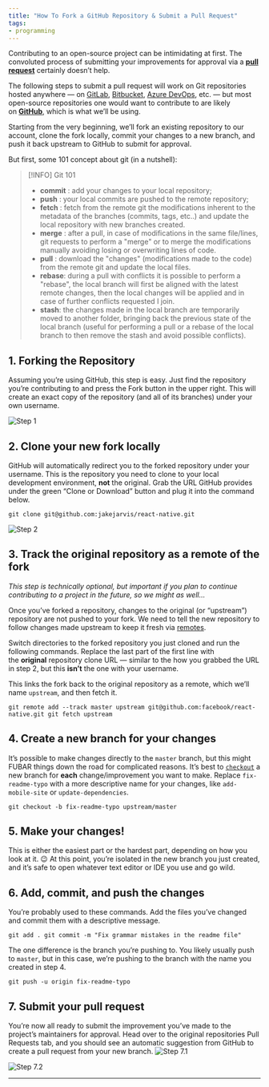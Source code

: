 ```yaml
---
title: "How To Fork a GitHub Repository & Submit a Pull Request"
tags:
- programming
---
```

Contributing to an open-source project can be intimidating at first. The convoluted process of submitting your improvements for approval via a [**pull request**](https://help.github.com/en/articles/about-pull-requests) certainly doesn’t help.

The following steps to submit a pull request will work on Git repositories hosted anywhere — on [GitLab](https://gitlab.com/), [Bitbucket](https://bitbucket.org/), [Azure DevOps](https://azure.microsoft.com/en-us/services/devops/repos/), etc. — but most open-source repositories one would want to contribute to are likely on [**GitHub**](https://github.com/), which is what we’ll be using.

Starting from the very beginning, we’ll fork an existing repository to our account, clone the fork locally, commit your changes to a new branch, and push it back upstream to GitHub to submit for approval.

But first, some 101 concept about git (in a nutshell):

> [!INFO] Git 101
>
> - **commit** : add your changes to your local repository;
> - **push** : your local commits are pushed to the remote repository;
> - **fetch** : fetch from the remote git the modifications inherent to the metadata of the branches (commits, tags, etc..) and update the local repository with new branches created.
> - **merge** : after a pull, in case of modifications in the same file/lines, git requests to perform a "merge" or to merge the modifications manually avoiding losing or overwriting lines of code.
> - **pull** : download the "changes" (modifications made to the code) from the remote git and update the local files.
> - **rebase**: during a pull with conflicts it is possible to perform a "rebase", the local branch will first be aligned with the latest remote changes, then the local changes will be applied and in case of further conflicts requested I join.
> - **stash**: the changes made in the local branch are temporarily moved to another folder, bringing back the previous state of the local branch (useful for performing a pull or a rebase of the local branch to then remove the stash and avoid possible conflicts).

## 1. Forking the Repository

Assuming you’re using GitHub, this step is easy. Just find the repository you’re contributing to and press the Fork button in the upper right. This will create an exact copy of the repository (and all of its branches) under your own username.

![Step 1](https://jarv.is/_next/image/?url=%2Fstatic%2Fimages%2Fnotes%2Fhow-to-pull-request-fork-github%2Fstep1.png&w=1920&q=60)

## 2. Clone your new fork locally

GitHub will automatically redirect you to the forked repository under your username. This is the repository you need to clone to your local development environment, **not** the original. Grab the URL GitHub provides under the green “Clone or Download” button and plug it into the command below.

`git clone git@github.com:jakejarvis/react-native.git`

![Step 2](https://jarv.is/_next/image/?url=%2Fstatic%2Fimages%2Fnotes%2Fhow-to-pull-request-fork-github%2Fstep2.png&w=1080&q=60)

## 3. Track the original repository as a remote of the fork

_This step is technically optional, but important if you plan to continue contributing to a project in the future, so we might as well..._

Once you’ve forked a repository, changes to the original (or “upstream”) repository are not pushed to your fork. We need to tell the new repository to follow changes made upstream to keep it fresh via [remotes](https://git-scm.com/book/en/v2/Git-Basics-Working-with-Remotes).

Switch directories to the forked repository you just cloned and run the following commands. Replace the last part of the first line with the **original** repository clone URL — similar to the how you grabbed the URL in step 2, but this **isn’t** the one with your username.

This links the fork back to the original repository as a remote, which we’ll name `upstream`, and then fetch it.

`git remote add --track master upstream git@github.com:facebook/react-native.git git fetch upstream`

## 4. Create a new branch for your changes

It’s possible to make changes directly to the `master` branch, but this might FUBAR things down the road for complicated reasons. It’s best to [`checkout`](https://git-scm.com/docs/git-checkout) a new branch for **each** change/improvement you want to make. Replace `fix-readme-typo` with a more descriptive name for your changes, like `add-mobile-site` or `update-dependencies`.

`git checkout -b fix-readme-typo upstream/master`

## 5. Make your changes!

This is either the easiest part or the hardest part, depending on how you look at it. 😉 At this point, you’re isolated in the new branch you just created, and it’s safe to open whatever text editor or IDE you use and go wild.

## 6. Add, commit, and push the changes

You’re probably used to these commands. Add the files you’ve changed and commit them with a descriptive message.

`git add . git commit -m "Fix grammar mistakes in the readme file"`

The one difference is the branch you’re pushing to. You likely usually push to `master`, but in this case, we’re pushing to the branch with the name you created in step 4.

`git push -u origin fix-readme-typo`

## 7. Submit your pull request

You’re now all ready to submit the improvement you’ve made to the project’s maintainers for approval. Head over to the original repositories Pull Requests tab, and you should see an automatic suggestion from GitHub to create a pull request from your new branch.
![Step 7.1](https://i.imgur.com/rjUhe4e.png)

![Step 7.2](https://i.imgur.com/IYCVFD2.png)

---